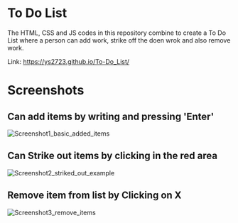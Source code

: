# To Do List

The HTML, CSS and JS codes in this repository combine to create a To Do List where a person can add work, strike off the doen wrok and also remove work. 

Link: https://ys2723.github.io/To-Do_List/ 

# Screenshots

## Can add items by writing and pressing 'Enter'
![Screenshot1_basic_added_items](https://i.postimg.cc/2ShcPn1Y/Screenshot-16859.png)

## Can Strike out items by clicking in the red area
![Screenshot2_striked_out_example](https://i.postimg.cc/rmKYZ3Wn/Screenshot-16860.png)

## Remove item from list by Clicking on X
![Screenshot3_remove_items](https://i.postimg.cc/sf5Jf3VP/Screenshot-16861.png)
